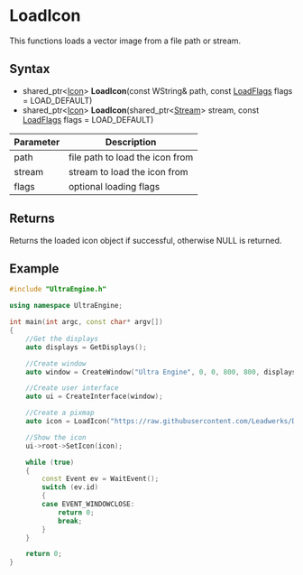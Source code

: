 # LoadIcon

This functions loads a vector image from a file path or stream.

## Syntax

- shared_ptr<[Icon](Icon.md)\> **LoadIcon**(const WString& path, const [LoadFlags](Constants.md#LoadFlags) flags = LOAD_DEFAULT)
- shared_ptr<[Icon](Icon.md)\> **LoadIcon**(shared_ptr<[Stream](Stream.md)\> stream, const [LoadFlags](Constants.md#LoadFlags) flags = LOAD_DEFAULT)

| Parameter | Description |
|---|---|
| path | file path to load the icon from |
| stream | stream to load the icon from |
| flags | optional loading flags |

## Returns

Returns the loaded icon object if successful, otherwise NULL is returned.

## Example

```c++
#include "UltraEngine.h"

using namespace UltraEngine;

int main(int argc, const char* argv[])
{
    //Get the displays
    auto displays = GetDisplays();

    //Create window
    auto window = CreateWindow("Ultra Engine", 0, 0, 800, 800, displays[0]);

    //Create user interface
    auto ui = CreateInterface(window);

    //Create a pixmap
    auto icon = LoadIcon("https://raw.githubusercontent.com/Leadwerks/Documentation/master/Assets/Materials/Logos/23.svg");

    //Show the icon
    ui->root->SetIcon(icon);

    while (true)
    {
        const Event ev = WaitEvent();
        switch (ev.id)
        {
        case EVENT_WINDOWCLOSE:
            return 0;
            break;
        }
    }

    return 0;
}
```
